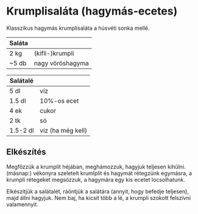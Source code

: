 # Krumplisaláta (hagymás-ecetes)

Klasszikus hagymás krumplisaláta a húsvéti sonka mellé.

| Saláta |                  |
| ------ | ---------------- |
| 2 kg   | (kifli-)krumpli  |
| ~5 db  | nagy vöröshagyma |

| Salátalé |                   |
| -------- | ----------------- |
| 5 dl     | víz               |
| 1.5 dl   | 10%-os ecet       |
| 4 ek     | cukor             |
| 2 tk     | só                |
| 1.5-2 dl | víz (ha még kell) |

## Elkészítés

Megfőzzük a krumplit héjában, meghámozzuk, hagyjuk teljesen kihűlni.
(másnap:) vékonyra szeletelt krumlplit és hagymát rétegzünk egymásra,
a krumpli rétegeket megsózzuk, a hagymára egy kis ecetet locsolhatunk.

Elkészítjük a salátalét, ráöntjük a salátára (annyit, hogy befedje teljesen), majd állni hagyjuk.
Nem baj, ha kicsit több a lé, a krumpli szokott felszívni valamennyit.
